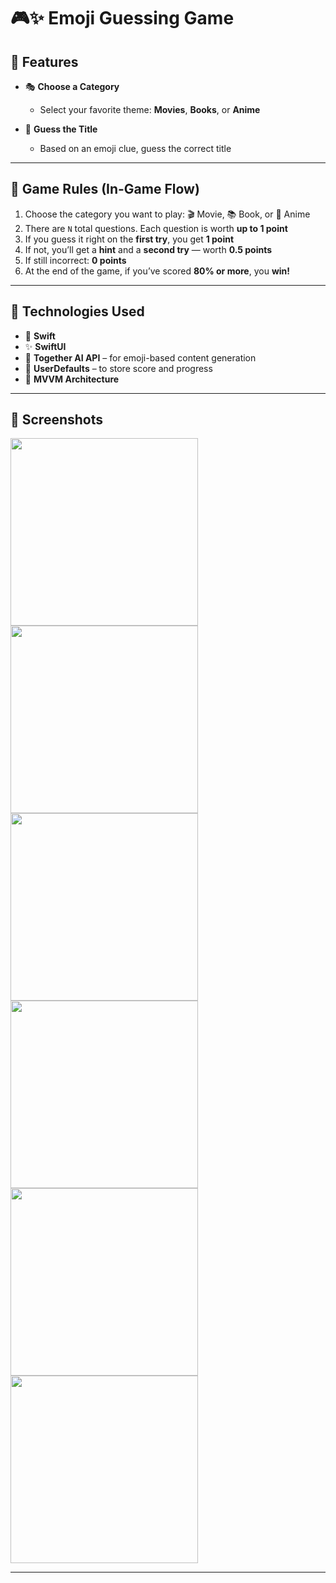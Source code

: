 # 🎮✨ Emoji Guessing Game

## 🌟 Features

- 🎭 **Choose a Category**
  - Select your favorite theme: **Movies**, **Books**, or **Anime**

- 🧠 **Guess the Title**
  - Based on an emoji clue, guess the correct title

---

## 🎯 Game Rules (In-Game Flow)

1. Choose the category you want to play: 🎬 Movie, 📚 Book, or 🎌 Anime  
2. There are `N` total questions. Each question is worth **up to 1 point**  
3. If you guess it right on the **first try**, you get **1 point**  
4. If not, you’ll get a **hint** and a **second try** — worth **0.5 points**  
5. If still incorrect: **0 points**  
6. At the end of the game, if you’ve scored **80% or more**, you **win!**

---

## 🧪 Technologies Used

- 🧾 **Swift**
- ✨ **SwiftUI**
- 🤖 **Together AI API** – for emoji-based content generation
- 💾 **UserDefaults** – to store score and progress
- 🎯 **MVVM Architecture**

---

## 📸 Screenshots
<div>
   <img src="https://github.com/user-attachments/assets/14a3ed78-c505-485a-b8be-5180d70ffed3" width="300"/>
   <img src="https://github.com/user-attachments/assets/5d09fb28-0bd5-43a9-a013-b7a6547649b1" width="300"/>
   <img src="https://github.com/user-attachments/assets/ed989806-7bba-47ab-9ab0-07443b83583f" width="300"/>
   <img src="https://github.com/user-attachments/assets/2943ed7b-40a3-42c3-9cc8-23613535643a" width="300"/>
   <img src="https://github.com/user-attachments/assets/4d134f0c-2741-4283-ac65-89c7f7a4a21b" width="300"/>
   <img src="https://github.com/user-attachments/assets/3e3bc5da-d2f5-4b50-9fb7-a9e7e82cfd91" width="300"/>  
</div>

---




